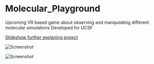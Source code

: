 # Molecular_Playground
Upcoming VR based game about observing and manipulating different molecular simulations
Developed for UCSF

[Slideshow further explaning project](https://docs.google.com/presentation/d/17LfzmEJb8sQKcDEA1Cqd1C8A-G_OUWWQNspxNu6t7a8/edit?usp=sharing)

![Screenshot](http://imgur.com/EPyemdF.jpg "Title")






![Screenshot](http://imgur.com/HCMVloP.jpg "Title")
